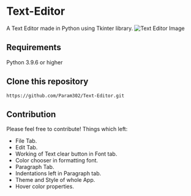 # Text-Editor
A Text Editor made in Python using Tkinter library.
![Text Editor Image](https://github.com/Param302/Text-Editor/blob/main/previews/text%20editor%20version%200.01.jpg)

## Requirements
Python 3.9.6 or higher

## Clone this repository
```
https://github.com/Param302/Text-Editor.git
```
## Contribution
Please feel free to contribute!
Things which left:
- File Tab.
- Edit Tab.
- Working of Text clear button in Font tab.
- Color chooser in formatting font.
- Paragraph Tab.
- Indentations left in Paragraph tab.
- Theme and Style of whole App.
- Hover color properties.
